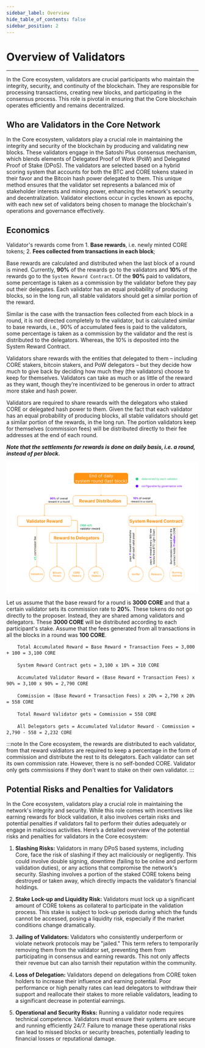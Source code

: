 ```yaml
---
sidebar_label: Overview
hide_table_of_contents: false
sidebar_position: 2
---
```


# Overview of Validators
---

In the Core ecosystem, validators are crucial participants who maintain the integrity, security, and continuity of the blockchain. They are responsible for processing transactions, creating new blocks, and participating in the consensus process. This role is pivotal in ensuring that the Core blockchain operates efficiently and remains decentralized.

## Who are Validators in the Core Network

In the Core ecosystem, validators play a crucial role in maintaining the integrity and security of the blockchain by producing and validating new blocks. These validators engage in the Satoshi Plus consensus mechanism, which blends elements of Delegated Proof of Work (PoW) and Delegated Proof of Stake (DPoS). The validators are selected based on a hybrid scoring system that accounts for both the BTC and CORE tokens staked in their favor and the Bitcoin hash power delegated to them. This unique method ensures that the validator set represents a balanced mix of stakeholder interests and mining power, enhancing the network's security and decentralization. Validator elections occur in cycles known as epochs, with each new set of validators being chosen to manage the blockchain's operations and governance effectively.

## Economics
Validator's rewards come from 
    1. **Base rewards**, i.e. newly minted CORE tokens;
    2. **Fees collected from transactions in each block**;

Base rewards are calculated and distributed when the last block of a round is mined. Currently, **90%** of the rewards go to the validators and **10%** of the rewards go to the `System Reward Contract`. Of the **90%** paid to validators, some percentage is taken as a commission by the validator before they pay out their delegates. Each validator has an equal probability of producing blocks, so in the long run, all stable validators should get a similar portion of the reward.

Similar is the case with the transaction fees collected from each block in a round, it is not directed completely to the validator, but is calculated similar to base rewards, i.e., 90% of accumulated fees is paid to the validators, some percentage is taken as a commission by the validator and the rest is distributed to the delegators. Whereas, the 10% is deposited into the System Reward Contract.

Validators share rewards with the entities that delegated to them – including CORE stakers, bitcoin stakers, and PoW delegators – but they decide how much to give back by deciding how much they (the validators) choose to keep for themselves. Validators can take as much or as little of the reward as they want, though they’re incentivized to be generous in order to attract more stake and hash power.

Validators are required to share rewards with the delegators who staked CORE or delegated hash power to them. Given the fact that each validator has an equal probability of producing blocks, all stable validators should get a similar portion of the rewards, in the long run. The portion validators keep for themselves (commission fees) will be distributed directly to their fee addresses at the end of each round. 

**_Note that the settlements for rewards is done on daily basis, i.e. a round, instead of per block._**

![validator-reward-distribution](../../../static/img/validator/Reward-Distribution.png)

Let us assume that the base reward for a round is **3000 CORE** and that a certain validator sets its commission rate to **20%**. These tokens do not go directly to the proposer. Instead, they are shared among validators and delegators. These **3000 CORE** will be distributed according to each participant's stake. Assume that the fees generated from all transactions in all the blocks in a round was **100 CORE**.

```maths
    Total Accumulated Reward = Base Reward + Transaction Fees = 3,000 + 100 = 3,100 CORE

    System Reward Contract gets = 3,100 x 10% = 310 CORE  

    Accumulated Validator Reward = (Base Reward + Transaction Fees) x 90% = 3,100 x 90% = 2,790 CORE

    Commission = (Base Reward + Transaction Fees) x 20% = 2,790 x 20% = 558 CORE

    Total Reward Validator gets = Commission = 558 CORE

    All Delegators gets = Accumulated Validator Reward - Commission = 2,790 - 558 = 2,232 CORE
```

:::note
In the Core ecosystem, the rewards are distributed to each validator, from that reward valdiators are required to keep a percentage in the form of commission and distribute the rest to its delegators. Each validator can set its own commission rate. However, there is no self-bonded CORE. Validator only gets commissions if they don't want to stake on their own validator.
:::

## Potential Risks and Penalties for Validators
In the Core ecosystem, validators play a crucial role in maintaining the network's integrity and security. While this role comes with incentives like earning rewards for block validation, it also involves certain risks and potential penalties if validators fail to perform their duties adequately or engage in malicious activities. Here’s a detailed overview of the potential risks and penalties for validators in the Core ecosystem:

1. **Slashing Risks:** Validators in many DPoS based systems, including Core, face the risk of slashing if they act maliciously or negligently. This could involve double signing, downtime (failing to be online and perform validation duties), or any actions that compromise the network's security. Slashing involves a portion of the staked CORE tokens being destroyed or taken away, which directly impacts the validator’s financial holdings.

2. **Stake Lock-up and Liquidity Risk:** Validators must lock up a significant amount of CORE tokens as collateral to participate in the validation process. This stake is subject to lock-up periods during which the funds cannot be accessed, posing a liquidity risk, especially if the market conditions change dramatically.

3. **Jailing of Validators:** Validators who consistently underperform or violate network protocols may be "jailed." This term refers to temporarily removing them from the validator set, preventing them from participating in consensus and earning rewards. This not only affects their revenue but can also tarnish their reputation within the community.

4. **Loss of Delegation:** Validators depend on delegations from CORE token holders to increase their influence and earning potential. Poor performance or high penalty rates can lead delegators to withdraw their support and reallocate their stakes to more reliable validators, leading to a significant decrease in potential earnings.

5. **Operational and Security Risks:** Running a validator node requires technical competence. Validators must ensure their systems are secure and running efficiently 24/7. Failure to manage these operational risks can lead to missed blocks or security breaches, potentially leading to financial losses or reputational damage.
